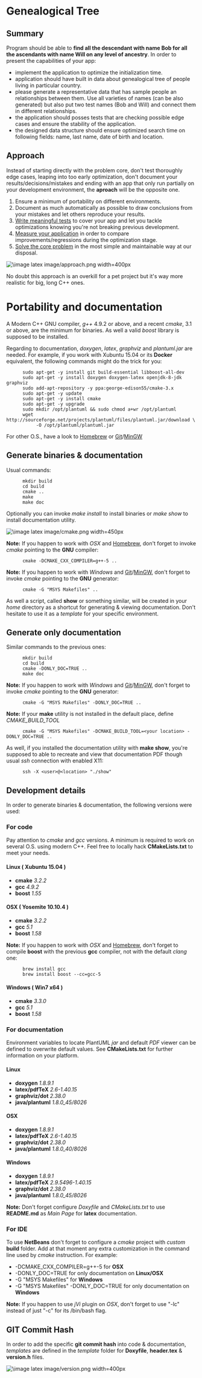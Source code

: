 Genealogical Tree
=================

## Summary

Program should be able to **find all the descendant with name Bob for all the ascendants with name Will on any level of ancestry**. In order to present the capabilities of your app:

- implement the application to optimize the initialization time.
- application should have built in data about genealogical tree of people living in particular country.
- please generate a representative data that has sample people an relationships between them. Use all varieties of names (can be also generated) but also put two test names (Bob and Will) and connect them in different relationships.
- the application should posses tests that are checking possible edge cases and ensure the stability of the application.
- the designed data structure should ensure optimized search time on following fields: name, last name, date of birth and location.

## Approach

Instead of starting directly with the problem core, don't test thoroughly edge cases, leaping into too early optimization, don't document your results/decisions/mistakes and ending with an app that only run partially on your development environment, the **aproach** will be the opposite one. 

1. Ensure a minimum of portability on different environments.
2. Document as much automatically as possible to draw conclusions from your mistakes and let others reproduce your results.
3. [Write meaningful tests](test/README.md) to cover your app and let you tackle optimizations knowing you're not breaking previous development.
4. [Measure your application](optimize/README.md) in order to compare improvements/regressions during the optimization stage.
5. [Solve the core problem](src/README.md) in the most simple and maintainable way at our disposal. 

![\image latex image/approach.png width=400px](image/approach.png)

<!---
@startuml image/approach.png
left to right direction
(Test\napplication) <.. (Portability &\nDocumentation) : README.md
(Measure\napplication) <.. (Portability &\nDocumentation)
(Core\napplication) <.. (Portability &\nDocumentation) : src\nREADME.md
(Core\napplication) <|-- (Test\napplication) : test\nREADME.md
(Core\napplication) <|-- (Measure\napplication) : optimize\nREADME.md
note top of (Portability &\nDocumentation): cmake\nplantuml\ndoxygen\nmarkdown 
note left of (Measure\napplication): R scripts 
note "graph & test\nboost lib" as boost
boost .. (Core\napplication)
boost .. (Test\napplication)
@enduml
--->

No doubt this approach is an overkill for a pet project but it's way more realistic for big, long C++ ones. 

# Portability and documentation 

A Modern C++ GNU compiler, *g++* 4.9.2 or above, and a recent *cmake*, 3.1 or above, are the minimum for binaries. As well a valid *boost* library is supposed to be installed.

Regarding to documentation, *doxygen*, *latex*, *graphviz* and *plantuml.jar* are needed. For example, if you work with Xubuntu 15.04 or its **Docker** equivalent, the following commands might do the trick for you:
    
          sudo apt-get -y install git build-essential libboost-all-dev 
          sudo apt-get -y install doxygen doxygen-latex openjdk-8-jdk graphviz
          sudo add-apt-repository -y ppa:george-edison55/cmake-3.x
          sudo apt-get -y update
          sudo apt-get -y install cmake
          sudo apt-get -y upgrade
          sudo mkdir /opt/plantuml && sudo chmod a+wr /opt/plantuml
          wget http://sourceforge.net/projects/plantuml/files/plantuml.jar/download \
               -O /opt/plantuml/plantuml.jar

For other O.S., have a look to [Homebrew](http://brew.sh) or [Git](https://git-scm.com/download/win)/[MinGW](http://nuwen.net/mingw.html)  

## Generate binaries & documentation

Usual commands:

          mkdir build
          cd build
          cmake ..
          make
          make doc

Optionally you can invoke *make install* to install binaries or *make show* to install documentation utility.

![\image latex image/cmake.png width=450px](image/cmake.png)

<!---
@startuml image/cmake.png
left to right direction
(version.h) <|-- (template\nCMakeLists.txt)
(Doxyfile) <|-- (template\nCMakeLists.txt) : generate  
(header.tex) <|-- (template\nCMakeLists.txt)
(template\nCMakeLists.txt) <.. (version.h.in)
(template\nCMakeLists.txt) <.. (Doxyfile.in) : template 
(template\nCMakeLists.txt) <.. (header.tex.in)
(Doxyfile) <-- (header.tex) : details
(root\nCMakeLists.txt) <-- (version.h) 
(root\nCMakeLists.txt) <-- (Doxyfile) : Git\nCommit\nHash
(Doxyfile) <.. (several\nREADME.md) : include
note left of (root\nCMakeLists.txt): **binaries**\nmake\nmake install
note left of (root\nCMakeLists.txt): **documents**\nmake doc\nmake show 
@enduml
--->

**Note:** If you happen to work with *OSX* and [Homebrew](http://brew.sh), don't forget to invoke *cmake* pointing to the **GNU** compiler:

          cmake -DCMAKE_CXX_COMPILER=g++-5 ..

**Note:** If you happen to work with *Windows* and [Git](https://git-scm.com/download/win)/[MinGW](http://nuwen.net/mingw.html), don't forget to invoke *cmake* pointing to the **GNU** generator:

          cmake -G "MSYS Makefiles" ..

As well a script, called **show** or something similar, will be created in your *home* directory as a shortcut for generating & viewing documentation. Don't hesitate to use it as a *template* for your specific environment.

## Generate only documentation 

Similar commands to the previous ones:

          mkdir build
          cd build
          cmake -DONLY_DOC=TRUE ..
          make doc

**Note:** If you happen to work with *Windows* and [Git](https://git-scm.com/download/win)/[MinGW](http://nuwen.net/mingw.html), don't forget to invoke *cmake* pointing to the **GNU** generator:

          cmake -G "MSYS Makefiles" -DONLY_DOC=TRUE ..

**Note:** If your **make** utility is not installed in the default place, define *CMAKE_BUILD_TOOL* 

          cmake -G "MSYS Makefiles" -DCMAKE_BUILD_TOOL=<your location> -DONLY_DOC=TRUE ..

As well, if you installed the documentation utility with **make show**, you're supposed to able to recreate and view that documentation PDF though usual *ssh* connection with enabled X11:

          ssh -X <user>@<location> "./show"

## Development details

In order to generate binaries & documentation, the following versions were used:

### For code

Pay attention to *cmake* and *gcc* versions. A minimum is required to work on several O.S. using modern C++. Feel free to locally hack **CMakeLists.txt** to meet your needs.

#### Linux ( Xubuntu 15.04 )

- **cmake** *3.2.2*
- **gcc** *4.9.2*
- **boost** *1.55*

#### OSX ( Yosemite 10.10.4 )

- **cmake** *3.2.2*
- **gcc** *5.1*
- **boost** *1.58*

**Note:** If you happen to work with *OSX* and [Homebrew](http://brew.sh), don't forget to compile **boost** with the previous **gcc** compiler, not with the default *clang* one:

          brew install gcc
          brew install boost --cc=gcc-5
         
#### Windows ( Win7 x64 )

 - **cmake** *3.3.0*
 - **gcc** *5.1*
 - **boost** *1.58*

### For documentation

Environment variables to locate PlantUML *jar* and default *PDF* viewer can be defined to overwrite default values. See **CMakeLists.txt** for further information on your platform.

#### Linux

- **doxygen** *1.8.9.1*
- **latex/pdfTeX** *2.6-1.40.15*
- **graphviz/dot** *2.38.0*
- **java/plantuml** *1.8.0_45/8026*

#### OSX

- **doxygen** *1.8.9.1*
- **latex/pdfTeX** *2.6-1.40.15*
- **graphviz/dot** *2.38.0*
- **java/plantuml** *1.8.0_40/8026*

#### Windows

 - **doxygen** *1.8.9.1*
 - **latex/pdfTeX** *2.9.5496-1.40.15*
 - **graphviz/dot** *2.38.0*
 - **java/plantuml** *1.8.0_45/8026*

**Note:** Don't forget configure *Doxyfile* and *CMakeLists.txt* to use **README.md** as *Main Page* for **latex** documentation. 

### For IDE 

To use **NetBeans** don't forget to configure a *cmake* project with *custom* **build** folder. Add at that moment any extra customization in the command line used by *cmake* instruction. For example:

 - -DCMAKE_CXX_COMPILER=g++-5 for **OSX**
 - -DONLY_DOC=TRUE for only documentation on **Linux/OSX**
 - -G "MSYS Makefiles" for **Windows**
 - -G "MSYS Makefiles" -DONLY_DOC=TRUE for only documentation on **Windows**

**Note:** If you happen to use *jVi* plugin on *OSX*, don't forget to use "-lc" instead of just "-c" for its /bin/bash flag. 

## GIT Commit Hash 

In order to add the specific **git commit hash** into code & documentation, *templates* are defined in the *template* folder for **Doxyfile**, **header.tex** & **version.h** files.

![\image latex image/version.png width=400px](image/version.png)
